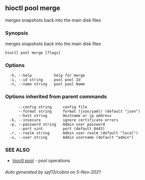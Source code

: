 ## hioctl pool merge

merges snapshots back into the main disk files

### Synopsis

merges snapshots back into the main disk files

```
hioctl pool merge [flags]
```

### Options

```
  -h, --help          help for merge
  -i, --id string     pool pool Id
  -n, --name string   pool pool Name
```

### Options inherited from parent commands

```
      --config string     config file
      --format string     format (json/yaml) (default "json")
      --host string       Hostname or ip address
  -k, --insecure          ignore certificate errors
  -p, --password string   Admin user password
      --port uint         port (default 8443)
  -r, --realm string      Admin user realm (default "local")
  -u, --user string       Admin username (default "admin")
```

### SEE ALSO

* [hioctl pool](hioctl_pool.md)	 - pool operations

###### Auto generated by spf13/cobra on 5-Nov-2021

